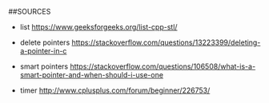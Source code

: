 
##SOURCES 

- list 
https://www.geeksforgeeks.org/list-cpp-stl/

- delete pointers
https://stackoverflow.com/questions/13223399/deleting-a-pointer-in-c

- smart pointers 
https://stackoverflow.com/questions/106508/what-is-a-smart-pointer-and-when-should-i-use-one

- timer 
http://www.cplusplus.com/forum/beginner/226753/